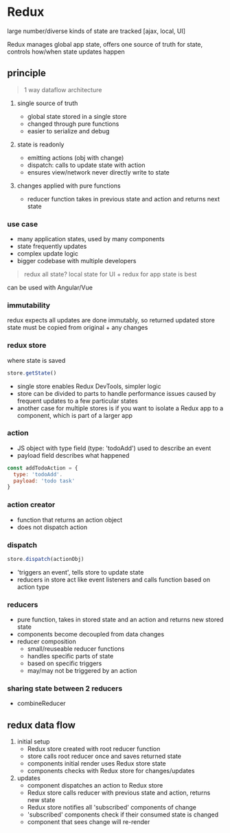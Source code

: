 # Redux

large number/diverse kinds of state are tracked [ajax, local, UI]

Redux manages global app state, offers one source of truth for state, controls how/when state updates happen

## principle

> 1 way dataflow architecture

1. single source of truth
   * global state stored in a single store
   * changed through pure functions
   * easier to serialize and debug

1. state is readonly
   * emitting actions (obj with change)
   * dispatch: calls to update state with action
   * ensures view/network never directly write to state

1. changes applied with pure functions
   * reducer function takes in previous state and action and returns next state

### use case

* many application states, used by many components
* state frequently updates
* complex update logic
* bigger codebase with multiple developers

> redux all state? local state for UI + redux for app state is best

can be used with Angular/Vue

### immutability

redux expects all updates are done immutably, so returned updated store state must be copied from original + any changes

### redux store

where state is saved

```js
store.getState()
```

* single store enables Redux DevTools, simpler logic
* store can be divided to parts to handle performance issues caused by frequent updates to a few particular states
* another case for multiple stores is if you want to isolate a Redux app to a component, which is part of a larger app

### action

* JS object with type field (type: 'todoAdd') used to describe an event
* payload field describes what happened

```js
const addTodoAction = {
  type: 'todoAdd'.
  payload: 'todo task'
}
```

### action creator

* function that returns an action object
* does not dispatch action

### dispatch

```js
store.dispatch(actionObj)
```

* 'triggers an event', tells store to update state
* reducers in store act like event listeners and calls function based on action type

### reducers

* pure function, takes in stored state and an action and returns new stored state
* components become decoupled from data changes
* reducer composition
  * small/reuseable reducer functions
  * handles specific parts of state
  * based on specific triggers
  * may/may not be triggered by an action

### sharing state between 2 reducers

* combineReducer

## redux data flow

1. initial setup
   * Redux store created with root reducer function
   * store calls root reducer once and saves returned state
   * components initial render uses Redux store state
   * components checks with Redux store for changes/updates
2. updates
   * component dispatches an action to Redux store
   * Redux store calls reducer with previous state and action, returns new state
   * Redux store notifies all 'subscribed' components of change
   * 'subscribed' components check if their consumed state is changed
   * component that sees change will re-render

